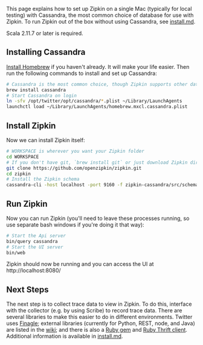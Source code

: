 This page explains how to set up Zipkin on a single Mac (typically for local
testing) with Cassandra, the most common choice of database for use with Zipkin.
To run Zipkin out of the box without using Cassandra, see
[install.md](https://github.com/openzipkin/zipkin/blob/master/doc/install.md).

Scala 2.11.7 or later is required.

## Installing Cassandra

[Install Homebrew](http://mxcl.github.io/homebrew/) if you haven't already. It
will make your life easier. Then run the following commands to install
and set up Cassandra:

```bash
# Cassandra is the most common choice, though Zipkin supports other databases
brew install cassandra
# Start Cassandra on login
ln -sfv /opt/twitter/opt/cassandra/*.plist ~/Library/LaunchAgents
launchctl load ~/Library/LaunchAgents/homebrew.mxcl.cassandra.plist
```

## Install Zipkin

Now we can install Zipkin itself:

```bash
# WORKSPACE is wherever you want your Zipkin folder
cd WORKSPACE
# If you don't have git, `brew install git` or just download Zipkin directly
git clone https://github.com/openzipkin/zipkin.git
cd zipkin
# Install the Zipkin schema
cassandra-cli -host localhost -port 9160 -f zipkin-cassandra/src/schema/cassandra-schema.txt
```

## Run Zipkin

Now you can run Zipkin (you'll need to leave these processes running, so use
separate bash windows if you're doing it that way):

```bash
# Start the Api server
bin/query cassandra
# Start the UI server
bin/web
```

Zipkin should now be running and you can access the UI at http://localhost:8080/

## Next Steps

The next step is to collect trace data to view in Zipkin. To do this, interface
with the collector (e.g. by using Scribe) to record trace data. There are
several libraries to make this easier to do in different environments. Twitter
uses [Finagle](https://github.com/twitter/finagle/tree/master/finagle-zipkin);
external libraries (currently for Python, REST, node, and Java) are listed in the
[wiki](https://github.com/openzipkin/zipkin/wiki#external-projects-that-use-zipkin);
and there is also a [Ruby gem](https://rubygems.org/gems/finagle-thrift) and
[Ruby Thrift client](https://github.com/twitter/thrift_client). Additional
information is available in
[install.md](https://github.com/openzipkin/zipkin/blob/master/doc/install.md).
